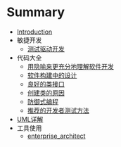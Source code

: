 # Summary

* [Introduction](README.md)
* 敏捷开发
  * [测试驱动开发](./agile_development/TDD.md)
* 代码大全
  * [用隐喻来更充分地理解软件开发](code_complete/2.用隐喻来更充分地理解软件开发.md)
  * [软件构建中的设计](code_complete/5.软件构建中的设计.md)
  * [良好的类接口](code_complete/6.2%20良好的类接口.md)
  * [创建类的原因](code_complete/6.4创建类的原因.md)
  * [防御式编程](code_complete/8.防御式编程.md)
  * [推荐的开发者测试方法](code_complete/22.2%20推荐的开发者测试方法.md)
* [UML详解](uml/README.md)
* 工具使用
  * [enterprise_architect](./enterprise_architect/Enterprise_Architect.md)

